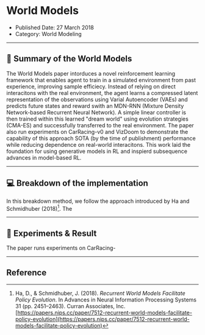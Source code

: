 # World Models
- Published Date: 27 March 2018
- Category: World Modeling

---

## 📝 Summary of the World Models
The World Models paper intorduces a novel reinforcement learning framework that enables 
agent to train in a simulated environment from past experience, improving sample efficiecy. 
Instead of relying on direct interacitons with the real environment, the agent learns a compressed
latent representation of the observations using Varial Autoencoder (VAEs) and predicts future states 
and reward swith an MDN-RNN (Mixture Density Network-based Recurrent Neural Network). A simple linear
controller is then trained within this learned "dream world" using evolution strategies (CMA-ES) and 
successfully transferred to the real environment. The paper also run experiments on CarRacing-v0 and
VizDoom to demonstrate the capability of this approach SOTA (by the time of publishment) performance 
while reducing dependence on real-world interacitons. This work laid the foundation for using generative
models in RL and inspierd subsequence advances in model-based RL.

---

## 💻 Breakdown of the implementation
In this breakdown method, we follow the approach introduced by Ha and Schmidhuber (2018)[^1]. 
The 

---

## 🧪 Experiments & Result
The paper runs experiments on CarRacing-

---

## Reference
[^1]: Ha, D., & Schmidhuber, J. (2018). *Recurrent World Models Facilitate Policy Evolution*. In Advances in Neural Information Processing Systems 31 (pp. 2451–2463). Curran Associates, Inc. [https://papers.nips.cc/paper/7512-recurrent-world-models-facilitate-policy-evolution](https://papers.nips.cc/paper/7512-recurrent-world-models-facilitate-policy-evolution)
